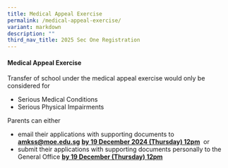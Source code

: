 ```yaml
---
title: Medical Appeal Exercise
permalink: /medical-appeal-exercise/
variant: markdown
description: ""
third_nav_title: 2025 Sec One Registration
---
```

#### Medical Appeal Exercise
Transfer of school under the medical appeal exercise would only be considered for

* Serious Medical Conditions&nbsp;
* Serious Physical Impairments

  

Parents can either&nbsp;

* email their applications with supporting documents to <a href="mailto:amkss@moe.edu.sg"><b><font color="#62C183">amkss@moe.edu.sg</font></b></a>&nbsp;**<u>by 19&nbsp;December 2024  (Thursday) 12pm</u>**&nbsp;&nbsp;or&nbsp;
* submit their applications with supporting documents personally to the General Office&nbsp;**<u>by 19&nbsp;December (Thursday) 12pm</u>**